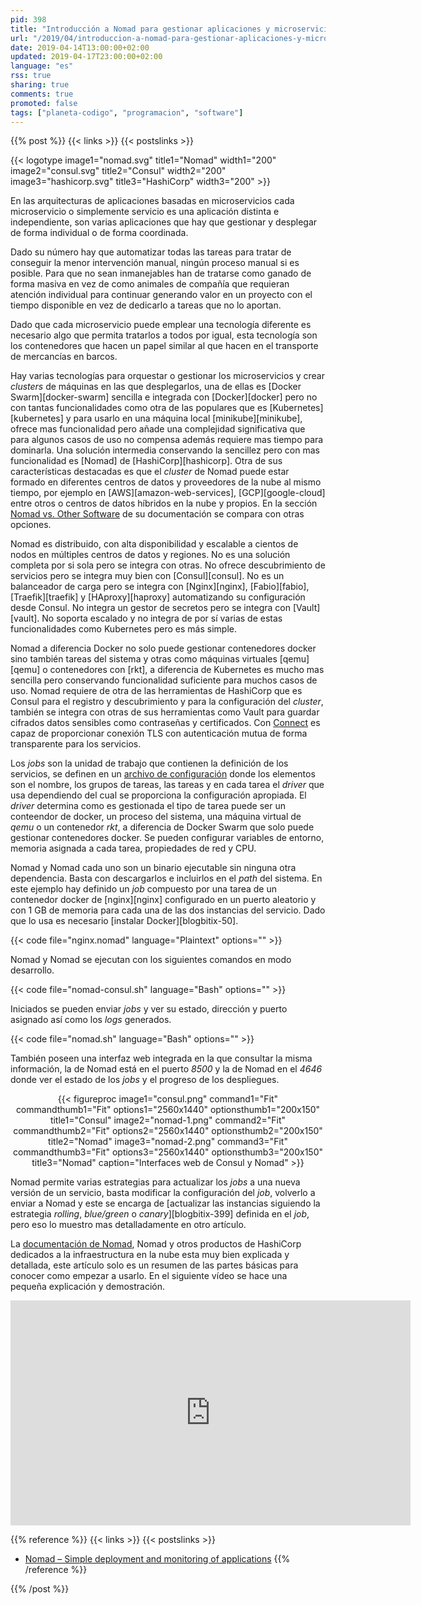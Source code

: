 ```yaml
---
pid: 398
title: "Introducción a Nomad para gestionar aplicaciones y microservicios"
url: "/2019/04/introduccion-a-nomad-para-gestionar-aplicaciones-y-microservicios/"
date: 2019-04-14T13:00:00+02:00
updated: 2019-04-17T23:00:00+02:00
language: "es"
rss: true
sharing: true
comments: true
promoted: false
tags: ["planeta-codigo", "programacion", "software"]
---
```


{{% post %}}
{{< links >}}
{{< postslinks >}}

{{< logotype image1="nomad.svg" title1="Nomad" width1="200" image2="consul.svg" title2="Consul" width2="200" image3="hashicorp.svg" title3="HashiCorp" width3="200" >}}

En las arquitecturas de aplicaciones basadas en microservicios cada microservicio o simplemente servicio es una aplicación distinta e independiente, son varias aplicaciones que hay que gestionar y desplegar de forma individual o de forma coordinada.

Dado su número hay que automatizar todas las tareas para tratar de conseguir la menor intervención manual, ningún proceso manual si es posible. Para que no sean inmanejables han de tratarse como ganado de forma masiva en vez de como animales de compañía que requieran atención individual para continuar generando valor en un proyecto con el tiempo disponible en vez de dedicarlo a tareas que no lo aportan.

Dado que cada microservicio puede emplear una tecnología diferente es necesario algo que permita tratarlos a todos por igual, esta tecnología son los contenedores que hacen un papel similar al que hacen en el transporte de mercancías en barcos.

Hay varias tecnologías para orquestar o gestionar los microservicios y crear _clusters_ de máquinas en las que desplegarlos, una de ellas es [Docker Swarm][docker-swarm] sencilla e integrada con [Docker][docker] pero no con tantas funcionalidades como otra de las populares que es [Kubernetes][kubernetes] y para usarlo en una máquina local [minikube][minikube], ofrece mas funcionalidad pero añade una complejidad significativa que para algunos casos de uso no compensa además requiere mas tiempo para dominarla. Una solución intermedia conservando la sencillez pero con mas funcionalidad es [Nomad] de [HashiCorp][hashicorp]. Otra de sus características destacadas es que el _cluster_ de Nomad puede estar formado en diferentes centros de datos y proveedores de la nube al mismo tiempo, por ejemplo en [AWS][amazon-web-services], [GCP][google-cloud] entre otros o centros de datos híbridos en la nube y propios. En la sección [Nomad vs. Other Software](https://www.nomadproject.io/intro/vs/index.html) de su documentación se compara con otras opciones.

Nomad es distribuido, con alta disponibilidad y escalable a cientos de nodos en múltiples centros de datos y regiones. No es una solución completa por si sola pero se integra con otras. No ofrece descubrimiento de servicios pero se integra muy bien con [Consul][consul]. No es un balanceador de carga pero se integra con [Nginx][nginx], [Fabio][fabio], [Traefik][traefik] y [HAproxy][haproxy] automatizando su configuración desde Consul. No integra un gestor de secretos pero se integra con [Vault][vault]. No soporta escalado y no integra de por sí varias de estas funcionalidades como Kubernetes pero es más simple.

Nomad a diferencia Docker no solo puede gestionar contenedores docker sino también tareas del sistema y otras como máquinas virtuales [qemu][qemu] o contenedores con [rkt], a diferencia de Kubernetes es mucho mas sencilla pero conservando funcionalidad suficiente para muchos casos de uso. Nomad requiere de otra de las herramientas de HashiCorp que es Consul para el registro y descubrimiento y para la configuración del _cluster_, también se integra con otras de sus herramientas como Vault para guardar cifrados datos sensibles como contraseñas y certificados. Con [Connect](https://www.consul.io/docs/connect/platform/nomad.html) es capaz de proporcionar conexión TLS con autenticación mutua de forma transparente para los servicios.

Los _jobs_ son la unidad de trabajo que contienen la definición de los servicios, se definen en un [archivo de configuración](https://www.nomadproject.io/docs/job-specification/index.html) donde los elementos son el nombre, los grupos de tareas, las tareas y en cada tarea el _driver_ que usa dependiendo del cual se proporciona la configuración apropiada. El _driver_ determina como es gestionada el tipo de tarea puede ser un conteendor de docker, un proceso del sistema, una máquina virtual de _qemu_ o un contenedor _rkt_, a diferencia de Docker Swarm que solo puede gestionar contenedores docker. Se pueden configurar variables de entorno, memoria asignada a cada tarea, propiedades de red y CPU.

Nomad y Nomad cada uno son un binario ejecutable sin ninguna otra dependencia. Basta con descargarlos e incluirlos en el _path_ del sistema. En este ejemplo hay definido un _job_ compuesto por una tarea de un contenedor docker de [nginx][nginx] configurado en un puerto aleatorio y con 1 GB de memoria para cada una de las dos instancias del servicio. Dado que lo usa es necesario [instalar Docker][blogbitix-50].

{{< code file="nginx.nomad" language="Plaintext" options="" >}}

Nomad y Nomad se ejecutan con los siguientes comandos en modo desarrollo.

{{< code file="nomad-consul.sh" language="Bash" options="" >}}

Iniciados se pueden enviar _jobs_ y ver su estado, dirección y puerto asignado así como los _logs_ generados.

{{< code file="nomad.sh" language="Bash" options="" >}}

También poseen una interfaz web integrada en la que consultar la misma información, la de Nomad está en el puerto _8500_ y la de Nomad en el _4646_ donde ver el estado de los _jobs_ y el progreso de los despliegues.

<div class="media" style="text-align: center;">
    {{< figureproc
        image1="consul.png" command1="Fit" commandthumb1="Fit" options1="2560x1440" optionsthumb1="200x150" title1="Consul"
        image2="nomad-1.png" command2="Fit" commandthumb2="Fit" options2="2560x1440" optionsthumb2="200x150" title2="Nomad"
        image3="nomad-2.png" command3="Fit" commandthumb3="Fit" options3="2560x1440" optionsthumb3="200x150" title3="Nomad"
        caption="Interfaces web de Consul y Nomad" >}}
</div>

Nomad permite varias estrategias para actualizar los _jobs_ a una nueva versión de un servicio, basta modificar la configuración del _job_, volverlo a enviar a Nomad y este se encarga de [actualizar las instancias siguiendo la estrategia _rolling_, _blue/green_ o _canary_][blogbitix-399] definida en el _job_, pero eso lo muestro mas detalladamente en otro artículo.

La [documentación de Nomad](https://www.nomadproject.io/docs/index.html), Nomad y otros productos de HashiCorp dedicados a la infraestructura en la nube esta muy bien explicada y detallada, este artículo solo es un resumen de las partes básicas para conocer como empezar a usarlo. En el siguiente vídeo se hace una pequeña explicación y demostración.

<div class="media media-video" style="text-align: center;">
	<iframe width="640" height="360" src="https://www.youtube.com/embed/A6CuZUoINX0?rel=0" frameborder="0" allowfullscreen></iframe>
</div>

{{% reference %}}
{{< links >}}
{{< postslinks >}}
* [Nomad – Simple deployment and monitoring of applications](http://targetveb.com/nomad-simple-deployment-monitoring-applications.html)
{{% /reference %}}

{{% /post %}}
